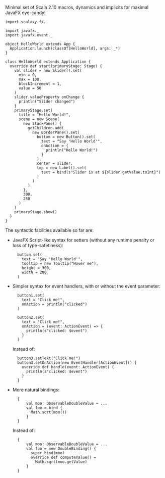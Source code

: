 Minimal set of Scala 2.10 macros, dynamics and implicits for maximal JavaFX eye-candy!

    import scalaxy.fx._
    
    import javafx._
    import javafx.event._
    
    object HelloWorld extends App {
      Application.launch(classOf[HelloWorld], args: _*)
    }
    
    class HelloWorld extends Application {
      override def start(primaryStage: Stage) {
        val slider = new Slider().set(
          min = 0,
          max = 100,
          blockIncrement = 1,
          value = 50
        )
        slider.valueProperty onChange {
          println("Slider changed")
        }
        primaryStage.set(
          title = "Hello World!",
          scene = new Scene(
            new StackPane() {
              getChildren.add(
                new BorderPane().set(
                  bottom = new Button().set(
                    text = "Say 'Hello World'",
                    onAction = {
                      println("Hello World!")
                    }
                  ),
                  center = slider,
                  top = new Label().set(
                    text = bind(s"Slider is at ${slider.getValue.toInt}")
                  )
                )
              )
            }, 
            300, 
            250
          )
        )
        primaryStage.show()
      }
    }
    
The syntactic facilities available so far are:
- JavaFX Script-like syntax for setters (without any runtime penalty or loss of type-safetiness): 

        button.set(
          text = "Say 'Hello World'",
          tooltip = new Tooltip("Hover me"),
          height = 300,
          width = 200
        )
      
- Simpler syntax for event handlers, with or without the event parameter:
    
        button1.set(
          text = "Click me!",
          onAction = println("clicked")
        )
        
        button2.set(
          text = "Click me!",
          onAction = (event: ActionEvent) => {
            println(s"clicked: $event")
          }
        )
        
  Instead of:
  
        button3.setText("Click me!")
        button3.setOnAction(new EventHandler[ActionEvent]() {
          override def handle(event: ActionEvent) {
            println(s"clicked: $event")
          }
        }
        
- More natural bindings:

        {
            val moo: ObservableDoubleValue = ...
            val foo = bind {
              Math.sqrt(moo())
            }
        }
        
  Instead of:
  
        {
            val moo: ObservableDoubleValue = ...
            val foo = new DoubleBinding() {
              super.bind(moo)
              override def computeValue() = 
                Math.sqrt(moo.getValue)
            }
        }
